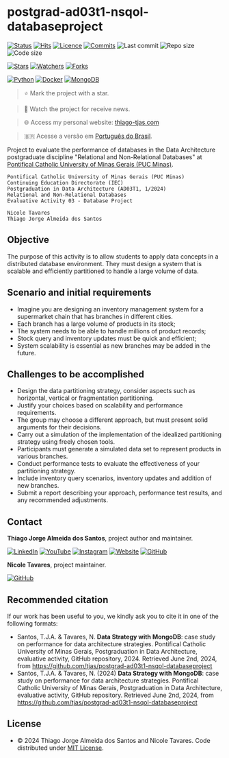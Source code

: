 # postgrad-ad03t1-nsqol-databaseproject

[![Status](https://img.shields.io/badge/status-active-brightgreen.svg)](./README.md)
[![Hits](https://hits.seeyoufarm.com/api/count/incr/badge.svg?url=https%3A%2F%2Fgithub.com%2Ftjas%2Fpostgrad-ad03t1-nsqol-databaseproject&count_bg=%2379C83D&title_bg=%23555555&title=hits&edge_flat=false)](https://hits.seeyoufarm.com)
[![Licence](https://img.shields.io/github/license/tjas/postgrad-ad03t1-nsqol-databaseproject?color=orange&label=Licence)](https://github.com/tjas/postgrad-ad03t1-nsqol-databaseproject/blob/master/LICENCE)
[![Commits](https://img.shields.io/github/commit-activity/t/tjas/postgrad-ad03t1-nsqol-databaseproject?label=Commits)](https://github.com/tjas/postgrad-ad03t1-nsqol-databaseproject/graphs/commit-activity)
![Last commit](https://img.shields.io/github/last-commit/tjas/postgrad-ad03t1-nsqol-databaseproject?color=blue&label=Last%20commit)
![Repo size](https://img.shields.io/github/repo-size/tjas/postgrad-ad03t1-nsqol-databaseproject?color=888888&label=Repo%20size)
![Code size](https://img.shields.io/github/languages/code-size/tjas/postgrad-ad03t1-nsqol-databaseproject?color=888888&label=Code%20size)

[![Stars](https://img.shields.io/github/stars/tjas/postgrad-ad03t1-nsqol-databaseproject?color=blue&label=Stars)](https://github.com/tjas/postgrad-ad03t1-nsqol-databaseproject/stargazers)
[![Watchers](https://img.shields.io/github/watchers/tjas/postgrad-ad03t1-nsqol-databaseproject?color=blue&label=Watchers)](https://github.com/tjas/postgrad-ad03t1-nsqol-databaseproject/watchers)
[![Forks](https://img.shields.io/github/forks/tjas/postgrad-ad03t1-nsqol-databaseproject?color=blue&label=Forks)](https://github.com/tjas/postgrad-ad03t1-nsqol-databaseproject/forks)

[![Python](https://img.shields.io/badge/python-v3.10.12-darkgreen?label=Python)](https://www.python.org/)
[![Docker](https://img.shields.io/badge/docker-v20.10.12-blue?label=Docker)](https://www.docker.com/)
[![MongoDB](https://img.shields.io/badge/mongodb-v7.0.11-green?label=MongoDB)](https://www.mongodb.com/)


> ⭐ Mark the project with a star.

> 👀 Watch the project for receive news.

> 🌐 Access my personal website: [thiago-tjas.com](http://thiago-tjas.com/)

> 🇧🇷 Acesse a versão em [Português do Brasil](./README_pt-br.md).

Project to evaluate the performance of databases in the Data Architecture postgraduate discipline "Relational and Non-Relational Databases" at [Pontifical Catholic University of Minas Gerais (PUC Minas)](https://www.pucminas.br/).

```
Pontifical Catholic University of Minas Gerais (PUC Minas)
Continuing Education Directorate (IEC)
Postgraduation in Data Architecture (AD03T1, 1/2024)
Relational and Non-Relational Databases
Evaluative Activity 03 - Database Project

Nicole Tavares
Thiago Jorge Almeida dos Santos
```

## Objective

The purpose of this activity is to allow students to apply data concepts in a distributed database environment. They must design a system that is scalable and efficiently partitioned to handle a large volume of data.

## Scenario and initial requirements

  * Imagine you are designing an inventory management system for a supermarket chain that has branches in different cities.
  * Each branch has a large volume of products in its stock;
  * The system needs to be able to handle millions of product records;
  * Stock query and inventory updates must be quick and efficient;
  * System scalability is essential as new branches may be added in the future.

## Challenges to be accomplished

  * Design the data partitioning strategy, consider aspects such as horizontal, vertical or fragmentation partitioning.
  * Justify your choices based on scalability and performance requirements.
  * The group may choose a different approach, but must present solid arguments for their decisions.
  * Carry out a simulation of the implementation of the idealized partitioning strategy using freely chosen tools.
  * Participants must generate a simulated data set to represent products in various branches.
  * Conduct performance tests to evaluate the effectiveness of your partitioning strategy.
  * Include inventory query scenarios, inventory updates and addition of new branches.
  * Submit a report describing your approach, performance test results, and any recommended adjustments.

## Contact

**Thiago Jorge Almeida dos Santos**, project author and maintainer.

[![LinkedIn](https://img.shields.io/badge/-LinkedIn-blue?style=flat-square&logoColor=white&link=https://www.linkedin.com/in/thiago-tjas)](https://www.linkedin.com/in/thiago-tjas) [![YouTube](https://img.shields.io/badge/-YouTube-FF0000?style=flat-square&logoColor=white&link=https://www.youtube.com/@thiago_tjas)](https://www.youtube.com/@thiago_tjas) [![Instagram](https://img.shields.io/badge/-Instagram-E4405F?style=flat-square&logoColor=white&link=https://www.instagram.com/thiago.tjas/)](https://www.instagram.com/thiago.tjas/) [![Website](https://img.shields.io/badge/-Website-888888?style=flat-square&logoColor=white&link=http://thiago-tjas.com/)](http://thiago-tjas.com/) [![GitHub](https://img.shields.io/badge/-GitHub-555555?style=flat-square&logoColor=white&link=https://github.com/tjas)](https://github.com/tjas)

**Nicole Tavares**, project maintainer.

[![GitHub](https://img.shields.io/badge/-GitHub-555555?style=flat-square&logoColor=white&link=https://github.com/nicnicols)](https://github.com/nicnicols)

## Recommended citation

If our work has been useful to you, we kindly ask you to cite it in one of the following formats:
  * Santos, T.J.A. & Tavares, N. **Data Strategy with MongoDB**: case study on performance for data architecture strategies. Pontifical Catholic University of Minas Gerais, Postgraduation in Data Architecture, evaluative activity, GitHub repository, 2024. Retrieved June 2nd, 2024, from https://github.com/tjas/postgrad-ad03t1-nsqol-databaseproject
  * Santos, T.J.A. & Tavares, N. (2024) **Data Strategy with MongoDB**: case study on performance for data architecture strategies. Pontifical Catholic University of Minas Gerais, Postgraduation in Data Architecture, evaluative activity, GitHub repository. Retrieved June 2nd, 2024, from https://github.com/tjas/postgrad-ad03t1-nsqol-databaseproject

## License

  * © 2024 Thiago Jorge Almeida dos Santos and Nicole Tavares. Code distributed under [MIT License](https://github.com/tjas/postgrad-ad03t1-nsqol-databaseproject/blob/master/LICENCE).
